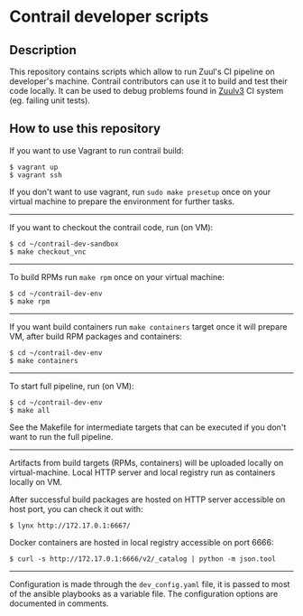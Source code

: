 # Contrail developer scripts

## Description

This repository contains scripts which allow to run Zuul's CI pipeline on 
developer's machine. Contrail contributors can use it to build and test their 
code locally. It can be used to debug problems found in 
[Zuulv3](http://zuulv3.opencontrail.org) CI system (eg. failing unit tests).

## How to use this repository

If you want to use Vagrant to run contrail build:
```
$ vagrant up
$ vagrant ssh
```

If you don't want to use vagrant, run `sudo make presetup` once on your 
virtual machine to prepare the environment for further tasks.

___

If you want to checkout the contrail code, run (on VM):
```
$ cd ~/contrail-dev-sandbox 
$ make checkout_vnc
```

___

To build RPMs run `make rpm` once on your virtual machine:
```
$ cd ~/contrail-dev-env
$ make rpm
```

___

If you want build containers run `make containers` target 
once it will prepare VM, after build RPM packages and containers:
```
$ cd ~/contrail-dev-env
$ make containers
```

___

To start full pipeline, run (on VM):
```
$ cd ~/contrail-dev-env
$ make all
```

See the Makefile for intermediate targets that can be executed if you don't 
want to run the full pipeline.

___

Artifacts from build targets (RPMs, containers) will be uploaded locally 
on virtual-machine. Local HTTP server and local registry run as containers 
locally on VM.  

After successful build packages are hosted on HTTP server accessible on 
host port, you can check it out with:
```
$ lynx http://172.17.0.1:6667/
```

Docker containers are hosted in local registry accessible on port 6666:
```
$ curl -s http://172.17.0.1:6666/v2/_catalog | python -m json.tool
```

___

Configuration is made through the `dev_config.yaml` file, it is passed to most 
of the ansible playbooks as a variable file. The configuration options are 
documented in comments.
